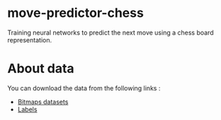 # move-predictor-chess
Training neural networks to predict the next move using a chess board representation.

# About data
You can download the data from the following links :
- [Bitmaps datasets](https://drive.google.com/file/d/1ReUzyAAhX3odFoGi8A18VJl4caKwqboF/view?usp=sharing)  
- [Labels](https://drive.google.com/file/d/1wV3fgn-YX8wO0L6-JluZRXpElz08ys4O/view?usp=sharing) 

